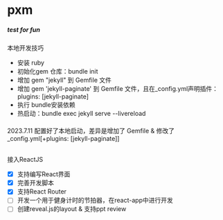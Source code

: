 # pxm

##### test for fun

#### 
本地开发技巧

 - 安装 ruby
 - 初始化gem 仓库：bundle init
 - 增加 gem "jekyll" 到 Gemfile 文件
 - 增加 gem 'jekyll-paginate' 到 Gemfile 文件，且在_config.yml声明插件：plugins: [jekyll-paginate]
 - 执行 bundle安装依赖
 - 热启动：bundle exec jekyll serve --livereload

#### 
 2023.7.11 配置好了本地启动，差异是增加了 Gemfile & 修改了_config.yml[+plugins: [jekyll-paginate]]

## 

接入ReactJS
- [x] 支持编写React界面
- [x] 完善开发脚本
- [x] 支持React Router
- [ ] 开发一个用于健身计时的节拍器，在react-app中进行开发
- [ ] 创建reveal.js的layout & 支持ppt review